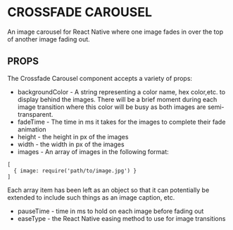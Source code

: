 # CROSSFADE CAROUSEL

An image carousel for React Native where one image fades in over the top of another image fading out.

## PROPS

The Crossfade Carousel component accepts a variety of props:

- backgroundColor - A string representing a color name, hex color,etc. to display behind the images. There will be a brief moment during each image transition where this color will be busy as both images are semi-transparent.
- fadeTime - The time in ms it takes for the images to complete their fade animation
- height - the height in px of the images
- width - the width in px of the images
- images - An array of images in the following format:

```
[
  { image: require('path/to/image.jpg') }
]
```

Each array item has been left as an object so that it can potentially be extended to include such things as an image caption, etc.

- pauseTime - time in ms to hold on each image before fading out
- easeType - the React Native easing method to use for image transitions

